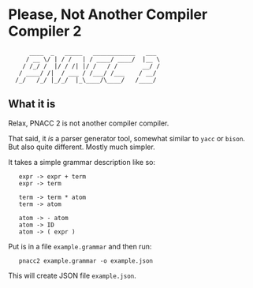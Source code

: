 # Please, Not Another Compiler Compiler 2 

```
      ____  _   _____   ____________   ___ 
     / __ \/ | / /   | / ____/ ____/  |__ \
    / /_/ /  |/ / /| |/ /   / /       __/ /
   / ____/ /|  / ___ / /___/ /___    / __/ 
  /_/   /_/ |_/_/  |_\____/\____/   /____/ 
```

## What it is

Relax, PNACC 2 is not another compiler compiler.

That said, it *is* a parser generator tool, somewhat similar to `yacc` or `bison`.
But also quite different. Mostly much simpler.

It takes a simple grammar description like so:

```
   expr -> expr + term
   expr -> term

   term -> term * atom
   term -> atom

   atom -> - atom
   atom -> ID
   atom -> ( expr )
```

Put is in a file `example.grammar` and then run:

```
   pnacc2 example.grammar -o example.json
```

This will create JSON file `example.json`.
